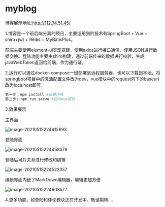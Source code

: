 # myblog



博客展示地址:http://112.74.51.45/



1.博客是一个前后端分离的项目，主要运用到的技术有SpringBoot + Vue +  shiro+jwt + Redis + MyBatisPlus。

前端主要使用element-ui实现搭建，使用axios进行接口通信，使用JSON进行数据交换。登陆功能主要由shiro构建，通过前端传来的数据进行校验，生成javaWebToken返回给前端，作为通行证。



2.运行可以通过docker-compose一键部署到远程服务器，也可以下载到本地，将springboot项目中的激活配置文件改为dev，vue模块中的request包下的baseurl改为localhost即可。

```bash
第一步：npm install #设置环境
第二步: npm run serve #启动vue项目
```



3.效果展示

主界面

![image-20210515224415993](C:\Users\zjm2000\AppData\Roaming\Typora\typora-user-images\image-20210515224415993.png)



登陆界面

![image-20210515224458379](C:\Users\zjm2000\AppData\Roaming\Typora\typora-user-images\image-20210515224458379.png)

登陆后可对文章进行修改和编辑

![image-20210515224522357](C:\Users\zjm2000\AppData\Roaming\Typora\typora-user-images\image-20210515224522357.png)

编辑界面内嵌了MarkDown编辑器，编辑更加方便

![image-20210515224608577](C:\Users\zjm2000\AppData\Roaming\Typora\typora-user-images\image-20210515224608577.png)



4.更多功能，如登陆和评论模块正在开发中，敬请期待....